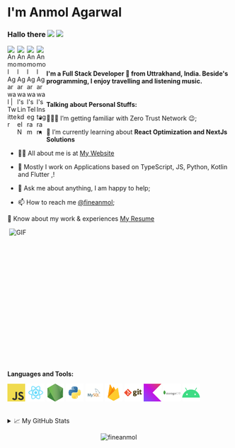 # I'm Anmol Agarwal 
### Hallo there  ![]( https://visitor-badge.glitch.me/badge?page_id=fineanmol ) <img src="https://media.giphy.com/media/hvRJCLFzcasrR4ia7z/giphy.gif" width="25px">
<a href="https://twitter.com/fineanmol">
  <img align="left" alt="Anmol Agarwal | Twitter" width="22px" src="https://cdn.jsdelivr.net/npm/simple-icons@v3/icons/twitter.svg" />
</a> 
<a href="https://www.linkedin.com/in/fineanmol/">
  <img align="left" alt="Anmol Agarwal's LinkdeIN" width="22px" src="https://cdn.jsdelivr.net/npm/simple-icons@v3/icons/linkedin.svg" />
</a>
<a href="https://t.me/fineanmol">
  <img align="left" alt="Anmol Agarwal's Telegram" width="22px" src="https://cdn.jsdelivr.net/npm/simple-icons@v3/icons/telegram.svg" />
</a>
<a href="https://www.instagram.com/fineanmol/">
  <img align="left" alt="Anmol Agarwal's Instagram" width="22px" src="https://cdn.jsdelivr.net/npm/simple-icons@v3/icons/instagram.svg" />
</a>



<br><br>
<h4>I'm a Full Stack Developer 🚀 from Uttrakhand, India. Beside's programming, I enjoy travelling and listening music.</h4>
<br>
<b>Talking about Personal Stuffs:</b>

- 👨🏽‍💻 I’m getting familiar with Zero Trust Network :wink:;

- 🌱 I’m currently learning about **React Optimization and NextJs Solutions**

- 👨‍💻 All about me is at [My Website](https://fineanmol.github.io/)

- 📝 Mostly I work on Applications based on TypeScript, JS, Python, Kotlin and Flutter ,!

- 💬 Ask me about anything, I am happy to help;

- 📫 How to reach me [@fineanmol](https://www.google.com/search?sxsrf=ALeKk01ir2PPToiZJ2H0nLG2f_bDP3WNug%3A1615055125080&source=hp&ei=FclDYJvWAcSpmgey_IfYBw&iflsig=AINFCbYAAAAAYEPXJaBfWsAkBTqkkgMVa3k32cJcsju0&q=fineanmol&btnK=Google+Search);


 📄 Know about my work & experiences [My Resume](https://drive.google.com/file/d/1pZFM52WYc9W8K2_LpRS3M9KvgWRhz8sC/view?usp=sharing)




  <img align="right" alt="GIF" src="https://github.com/abhisheknaiidu/abhisheknaiidu/blob/master/code.gif?raw=true" width="500" height="320" />
  


**Languages and Tools:**  

<code><img height="40" src="https://raw.githubusercontent.com/github/explore/80688e429a7d4ef2fca1e82350fe8e3517d3494d/topics/javascript/javascript.png"></code>
<code><img height="40" src="https://raw.githubusercontent.com/github/explore/80688e429a7d4ef2fca1e82350fe8e3517d3494d/topics/react/react.png"></code>
<code><img height="40" src="https://raw.githubusercontent.com/github/explore/80688e429a7d4ef2fca1e82350fe8e3517d3494d/topics/nodejs/nodejs.png"></code>
<code><img height="40" src="https://raw.githubusercontent.com/github/explore/80688e429a7d4ef2fca1e82350fe8e3517d3494d/topics/python/python.png"></code>
<code><img height="40" src="https://raw.githubusercontent.com/github/explore/80688e429a7d4ef2fca1e82350fe8e3517d3494d/topics/mysql/mysql.png"></code>
<code><img height="40" src="https://raw.githubusercontent.com/github/explore/80688e429a7d4ef2fca1e82350fe8e3517d3494d/topics/firebase/firebase.png"></code>
<code><img height="40" src="https://raw.githubusercontent.com/github/explore/80688e429a7d4ef2fca1e82350fe8e3517d3494d/topics/git/git.png"></code>
<code><img height="40" src="https://raw.githubusercontent.com/github/explore/80688e429a7d4ef2fca1e82350fe8e3517d3494d/topics/kotlin/kotlin.png"></code>
<code><img height="40" src="https://raw.githubusercontent.com/github/explore/80688e429a7d4ef2fca1e82350fe8e3517d3494d/topics/mongodb/mongodb.png"></code>
<code><img height="40" src="https://raw.githubusercontent.com/github/explore/80688e429a7d4ef2fca1e82350fe8e3517d3494d/topics/android/android.png"></code>
<!-- <code><img height="40" src="https://raw.githubusercontent.com/devicons/devicon/master/icons/docker/docker-original-wordmark.svg"></code>
<code><img height="40" src="https://raw.githubusercontent.com/github/explore/80688e429a7d4ef2fca1e82350fe8e3517d3494d/topics/java/java.png"></code>
<code><img height="40" src="https://raw.githubusercontent.com/github/explore/80688e429a7d4ef2fca1e82350fe8e3517d3494d/topics/aws/aws.png"></code> -->

<br>
<details>
<summary>📈 My GitHub Stats</summary>
</details>
<p align="center"> <img src="https://github-readme-stats.vercel.app/api?username=fineanmol&show_icons=true" alt="fineanmol" />



